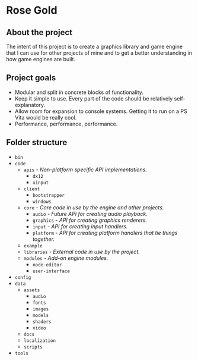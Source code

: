 # Rose Gold

## About the project

The intent of this project is to create a graphics library and game engine that I can use for other projects of mine and to get a better understanding in how game engines are built.

## Project goals

* Modular and split in concrete blocks of functionality.
* Keep it simple to use. Every part of the code should be relatively self-explanatory.
* Allow room for expansion to console systems. Getting it to run on a PS Vita would be really cool.
* Performance, performance, performance.

## Folder structure
* `bin`
* `code`
    * `apis` - *Non-platform specific API implementations.*
        * `dx12`
        * `xinput`
    * `client`
        * `bootstrapper`
        * `windows`
    * `core` - *Core code in use by the engine and other projects.*
        * `audio` - *Future API for creating audio playback.*
        * `graphics` - *API for creating graphics renderers.*
        * `input` - *API for creating input handlers.*
        * `platform` - *API for creating platform handlers that tie things together.*
	* `example`
    * `libraries` - *External code in use by the project.*
	* `modules` - *Add-on engine modules.*
        * `node-editor`
        * `user-interface`
* `config`
* `data`
    * `assets`
        * `audio`
        * `fonts`
        * `images`
        * `models`
        * `shaders`
        * `video`
    * `docs`
    * `localization`
    * `scripts`
* `tools`

